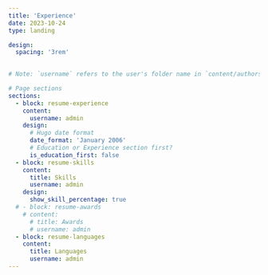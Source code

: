 ```yaml
---
title: 'Experience'
date: 2023-10-24
type: landing

design:
  spacing: '3rem'
  

# Note: `username` refers to the user's folder name in `content/authors/`

# Page sections
sections:
  - block: resume-experience
    content:
      username: admin
    design:
      # Hugo date format
      date_format: 'January 2006'
      # Education or Experience section first?
      is_education_first: false
  - block: resume-skills
    content:
      title: Skills
      username: admin
    design:
      show_skill_percentage: true
  # - block: resume-awards
    # content:
      # title: Awards
      # username: admin
  - block: resume-languages
    content:
      title: Languages
      username: admin
---
```


